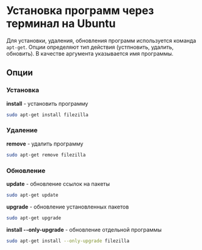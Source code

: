 # Установка программ через терминал на Ubuntu
Для установки, удаления, обновления программ используется команда `apt-get`. Опции определяют тип действия (устпновить, удалить, обновить). В качестве аргумента указывается имя программы.

## Опции
### Установка
**install** - установить программу

```bash
sudo apt-get install filezilla 
```

### Удаление
**remove** - удалить программу

```bash
sudo apt-get remove filezilla 
```

### Обновление
**update** - обновление ссылок на пакеты

```bash
sudo apt-get update
```

**upgrade** - обновление установленных пакетов

```bash
sudo apt-get upgrade
```

**install --only-upgrade** - обновление отдельной программы

```bash
sudo apt-get install --only-upgrade filezilla 
```
